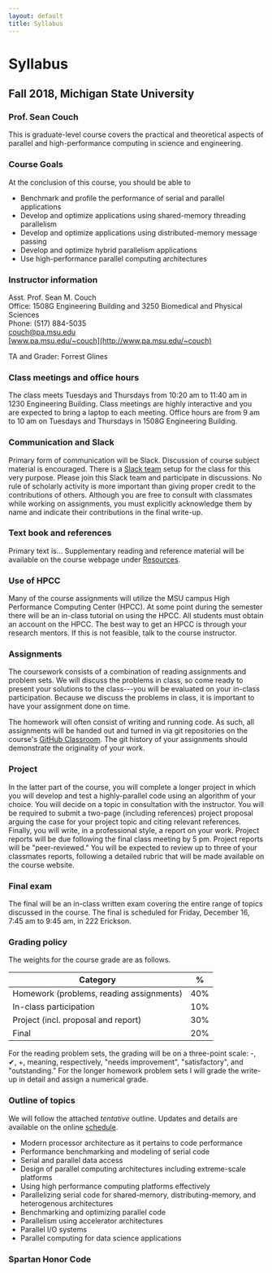 ```yaml
---
layout: default
title: Syllabus
---
```


# Syllabus

## Fall 2018, Michigan State University

### Prof. Sean Couch

This is graduate-level course covers the practical and theoretical aspects of parallel and high-performance computing in science and engineering.

### Course Goals

At the conclusion of this course, you should be able to

- Benchmark and profile the performance of serial and parallel applications
- Develop and optimize applications using shared-memory threading parallelism
- Develop and optimize applications using distributed-memory message passing
- Develop and optimize hybrid parallelism applications
- Use high-performance parallel computing architectures

### Instructor information

Asst. Prof. Sean M. Couch  
Office: 1508G Engineering Building and 3250 Biomedical and Physical Sciences  
Phone: (517) 884-5035  
[couch@pa.msu.edu](mailto:couch@pa.msu.edu)  
[www.pa.msu.edu/~couch](http://www.pa.msu.edu/~couch) 

TA and Grader: Forrest Glines

### Class meetings and office hours

The class meets Tuesdays and Thursdays from 10:20 am to 11:40 am in 1230 Engineering Building. Class meetings are highly interactive and you are expected to bring a laptop to each meeting. Office hours are from 9 am to 10 am on Tuesdays and Thursdays in 1508G Engineering Building.

### Communication and Slack

Primary form of communication will be Slack.
Discussion of course subject material is encouraged. There is a [Slack team](http://cmse822.slack.com) setup for the class for this very purpose. Please join this Slack team and participate in discussions. No rule of scholarly activity is more important than giving proper credit to the contributions of others. Although you are free to consult with classmates while working on assignments, you must explicitly acknowledge them by name and indicate their contributions in the final write-up.

### Text book and references

Primary text is...
Supplementary reading and reference material will be available on the course webpage under [Resources](resources.md).

### Use of HPCC

Many of the course assignments will utilize the MSU campus High Performance Computing Center (HPCC). At some point during the semester there will be an in-class tutorial on using the HPCC. All students must obtain an account on the HPCC. The best way to get an HPCC is through your research mentors. If this is not feasible, talk to the course instructor.

### Assignments

The coursework consists of a combination of reading assignments and problem sets. We will discuss the problems in class, so come ready to present your solutions to the class---you will be evaluated on your in-class participation. Because we discuss the problems in class, it is important to have your assignment done on time.

The homework will often consist of writing and running code. As such, all assignments will be handed out and turned in via git repositories on the course's [GitHub Classroom](site.github.repo). The git history of your assignments should demonstrate the originality of your work.

### Project

In the latter part of the course, you will complete a longer project in which you will develop and test a highly-parallel code using an algorithm of your choice. You will decide on a topic in consultation with the instructor. You will be required to submit a two-page (including references) project proposal arguing the case for your project topic and citing relevant references. Finally, you will write, in a professional style, a report on your work. Project reports will be due following the final class meeting by 5 pm. Project reports will be "peer-reviewed." You will be expected to review up to three of your classmates reports, following a detailed rubric that will be made available on the course website.

### Final exam

The final will be an in-class written exam covering the entire range of topics discussed in the course. The final is scheduled for Friday, December 16, 7:45 am to 9:45 am, in 222 Erickson.

### Grading policy

The weights for the course grade are as follows.

Category                                 | %
---------------------------------------- | ---
Homework (problems, reading assignments) | 40%
In-class participation                   | 10%
Project (incl. proposal and report)      | 30%
Final                                    | 20%

For the reading problem sets, the grading will be on a three-point scale: -, ✔, +, meaning, respectively, "needs improvement", "satisfactory", and "outstanding." For the longer homework problem sets I will grade the write-up in detail and assign a numerical grade.

### Outline of topics

We will follow the attached _tentative_ outline. Updates and details are available on the online [schedule](schedule.md).

- Modern processor architecture as it pertains to code performance
- Performance benchmarking and modeling of serial code
- Serial and parallel data access
- Design of parallel computing architectures including extreme-scale platforms
- Using high performance computing platforms effectively
- Parallelizing serial code for shared-memory, distributing-memory, and heterogenous architectures
- Benchmarking and optimizing parallel code
- Parallelism using accelerator architectures
- Parallel I/O systems
- Parallel computing for data science applications

### Spartan Honor Code
